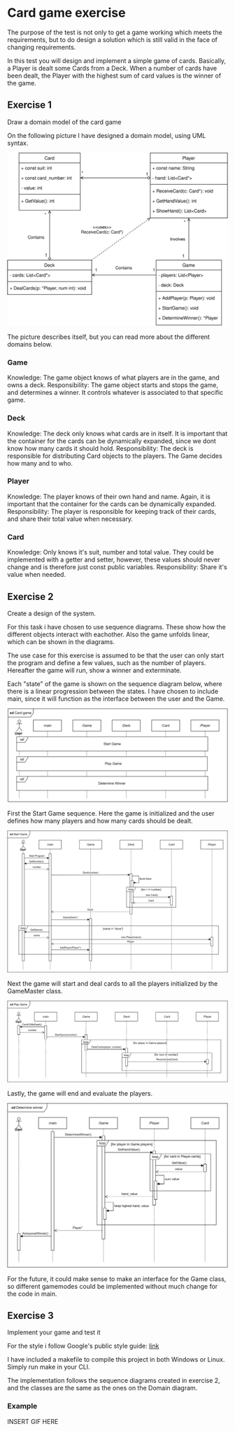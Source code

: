 # Card game exercise

The purpose of the test is not only to get a game working which meets the requirements, but to do design a solution which is still valid in the face of changing requirements. 

In this test you will design and implement a simple game of cards. Basically, a Player is dealt some Cards from a Deck. When a number of cards have been dealt, the Player with the highest sum of card values is the winner of the game.

## Exercise 1
Draw a domain model of the card game

On the following picture I have designed a domain model, using UML syntax.

![Domain model](assets/Domain%20model.drawio.svg)

The picture describes itself, but you can read more about the different domains below.

### Game
Knowledge: The game object knows of what players are in the game, and owns a deck. 
Responsibility: The game object starts and stops the game, and determines a winner. It controls whatever is associated to that specific game.

### Deck
Knowledge: The deck only knows what cards are in itself. It is important that the container for the cards can be dynamically expanded, since we dont know how many cards it should hold. 
Responsibility: The deck is responsible for distributing Card objects to the players. The Game decides how many and to who.

### Player
Knowledge: The player knows of their own hand and name. Again, it is important that the container for the cards can be dynamically expanded.
Responsibility: The player is responsible for keeping track of their cards, and share their total value when necessary.

### Card
Knowledge: Only knows it's suit, number and total value. They could be implemented with a getter and setter, however, these values should never change and is therefore just const public variables.
Responsibility: Share it's value when needed.

## Exercise 2
Create a design of the system.

For this task i have chosen to use sequence diagrams. These show how the different objects interact with eachother. Also the game unfolds linear, which can be shown in the diagrams.

The use case for this exercise is assumed to be that the user can only start the program and define a few values, such as the number of players. Hereafter the game will run, show a winner and exterminate.

Each "state" of the game is shown on the sequence diagram below, where there is a linear progression between the states. I have chosen to include main, since it will function as the interface between the user and the Game.

![Referenced sequence diagram](assets/sd%20Card%20Game.drawio.svg)

First the Start Game sequence. Here the game is initialized and the user defines how many players and how many cards should be dealt.

![sd Start Game](assets/sd%20Start%20Game.drawio.svg)

Next the game will start and deal cards to all the players initialized by the GameMaster class.

![sd Play Game](assets/sd%20Play%20Game.drawio.svg)

Lastly, the game will end and evaluate the players.
 
![sd Determine winner](assets/sd%20Determine%20winner.drawio.svg)

For the future, it could make sense to make an interface for the Game class, so different gamemodes could be implemented without much change for the code in main. 

## Exercise 3
Implement your game and test it

For the style i follow Google's public style guide: [link](https://google.github.io/styleguide/cppguide.html)

I have included a makefile to compile this project in both Windows or Linux. Simply run make in your CLI.

The implementation follows the sequence diagrams created in exercise 2, and the classes are the same as the ones on the Domain diagram.

### Example 

INSERT GIF HERE
